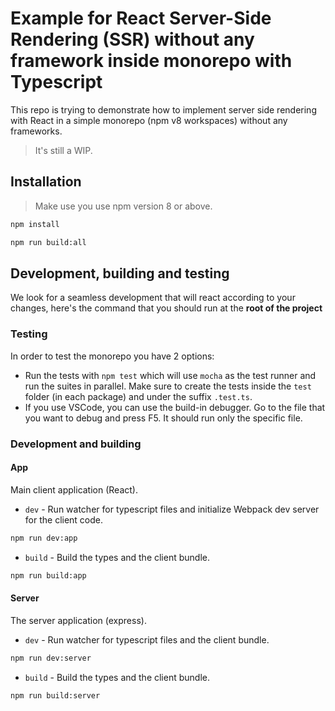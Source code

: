 # Example for React Server-Side Rendering (SSR) without any framework inside monorepo with Typescript

This repo is trying to demonstrate how to implement server side rendering with React in a simple monorepo (npm v8 workspaces) without any frameworks.

> It's still a WIP.


## Installation

> Make use you use npm version 8 or above.

```bash
npm install
```

```bash
npm run build:all
```

## Development, building and testing

We look for a seamless development that will react according to your changes, here's the command that you should run at the **root of the project**

### Testing

In order to test the monorepo you have 2 options:
* Run the tests with `npm test` which will use `mocha` as the test runner and run the suites in parallel. Make sure to create the tests inside the `test` folder (in each package) and under the suffix `.test.ts`.
* If you use VSCode, you can use the build-in debugger. Go to the file that you want to debug and press F5. It should run only the specific file.


### Development and building 

#### App

Main client application (React).

* `dev` - Run watcher for typescript files and initialize Webpack dev server for the client code.

```bash
npm run dev:app
```

* `build` - Build the types and the client bundle.

```bash
npm run build:app
```

#### Server

The server application (express).

* `dev` - Run watcher for typescript files and the client bundle.

```bash
npm run dev:server
```

* `build` - Build the types and the client bundle.

```bash
npm run build:server
```
